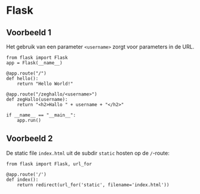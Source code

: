# Flask

## Voorbeeld 1

Het gebruik van een parameter `<username>` zorgt voor
parameters in de URL.

```
from flask import Flask
app = Flask(__name__)

@app.route("/")
def hello():
    return "Hello World!"

@app.route("/zeghallo/<username>")
def zegHallo(username):
    return "<h2>Hallo " + username + "</h2>"

if __name__ == "__main__":
    app.run()
```

## Voorbeeld 2

De static file `index.html` uit de subdir `static` hosten
op de `/`-route:

```
from flask import Flask, url_for

@app.route('/')
def index():
    return redirect(url_for('static', filename='index.html'))
```
